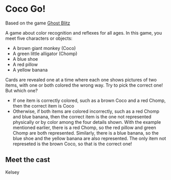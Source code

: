 # Coco Go!

Based on the game [Ghost Blitz](https://boardgamegeek.com/boardgame/83195/ghost-blitz)

A game about color recognition and reflexes for all ages. In this game, you meet five characters or objects:
- A brown giant monkey (Coco)
- A green little alligator (Chomp)
- A blue shoe
- A red pillow
- A yellow banana

Cards are revealed one at a time where each one shows pictures of two items, with one or both colored the wrong way. Try to pick the correct one! But which one?

- If one item is correctly colored, such as a brown Coco and a red Chomp, then the correct item is Coco
- Otherwise, if both items are colored incorrectly, such as a red Chomp and blue banana, then the correct item is the one not represented physically or by color among the four details shown. With the example mentioned earlier, there is a red Chomp, so the red pillow and green Chomp are both represented. Similarly, there is a blue banana, so the blue shoe and the yellow banana are also represented.  The only item not represeted is the brown Coco, so that is the correct one!

## Meet the cast

Kelsey
